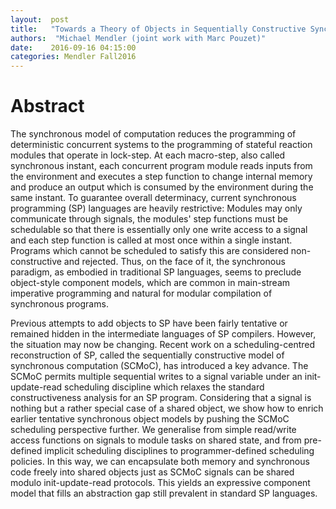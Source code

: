 ```yaml
--- 
layout:  post 
title:   "Towards a Theory of Objects in Sequentially Constructive Synchronous Programming"
authors:  "Michael Mendler (joint work with Marc Pouzet)" 
date:    2016-09-16 04:15:00 
categories: Mendler Fall2016
--- 
```


# Abstract

The synchronous model of computation reduces the programming of deterministic
concurrent systems to the programming of stateful reaction modules that operate
in lock-step.  At each macro-step, also called synchronous instant, each
concurrent program module reads inputs from the environment and executes a step
function to change internal memory and produce an output which is consumed by
the environment during the same instant.  To guarantee overall determinacy,
current synchronous programming (SP) languages are heavily restrictive: Modules
may only communicate through signals, the modules' step functions must be
schedulable so that there is essentially only one write access to a signal and
each step function is called at most once within a single instant. Programs
which cannot be scheduled to satisfy this are considered non-constructive and
rejected. Thus, on the face of it, the synchronous paradigm, as embodied in
traditional SP languages, seems to preclude object-style component models,
which are common in main-stream imperative programming and natural for modular
compilation of synchronous programs.

Previous attempts to add objects to SP have been fairly tentative or remained
hidden in the intermediate languages of SP compilers. However, the situation
may now be changing. Recent work on a scheduling-centred reconstruction of SP,
called the sequentially constructive model of synchronous computation (SCMoC),
has introduced a key advance. The SCMoC permits multiple sequential writes to a
signal variable under an init-update-read scheduling discipline which relaxes
the standard constructiveness analysis for an SP program. Considering that a
signal is nothing but a rather special case of a shared object, we show how to
enrich earlier tentative synchronous object models by pushing the SCMoC
scheduling perspective further. We generalise from simple read/write access
functions on signals to module tasks on shared state, and from pre-defined
implicit scheduling disciplines to programmer-defined scheduling policies.  In
this way, we can encapsulate both memory and synchronous code freely into
shared objects just as SCMoC signals can be shared modulo init-update-read
protocols. This yields an expressive component model that fills an abstraction
gap still prevalent in standard SP languages.
